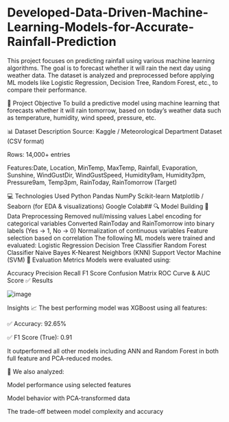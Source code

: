 # Developed-Data-Driven-Machine-Learning-Models-for-Accurate-Rainfall-Prediction
This project focuses on predicting rainfall using various machine learning algorithms. The goal is to forecast whether it will rain the next day using weather data. The dataset is analyzed and preprocessed before applying ML models like Logistic Regression, Decision Tree, Random Forest, etc., to compare their performance.

🎯 Project Objective
To build a predictive model using machine learning that forecasts whether it will rain tomorrow, based on today’s weather data such as temperature, humidity, wind speed, pressure, etc.

📊 Dataset Description
Source: Kaggle / Meteorological Department Dataset (CSV format)

Rows: 14,000+ entries

Features:Date, Location, MinTemp, MaxTemp, Rainfall, Evaporation, Sunshine, WindGustDir, WindGustSpeed, Humidity9am, Humidity3pm, Pressure9am, Temp3pm, RainToday, RainTomorrow (Target)

💻 Technologies Used
Python
Pandas
NumPy
Scikit-learn
Matplotlib / Seaborn (for EDA & visualizations)
Google Colab## 🔍 Model Building
🧹 Data Preprocessing
Removed null/missing values
Label encoding for categorical variables
Converted RainToday and RainTomorrow into binary labels (Yes → 1, No → 0)
Normalization of continuous variables
Feature selection based on correlation
The following ML models were trained and evaluated:
Logistic Regression
Decision Tree Classifier
Random Forest Classifier
Naive Bayes
K-Nearest Neighbors (KNN)
Support Vector Machine (SVM)
📏 Evaluation Metrics
Models were evaluated using:

Accuracy
Precision
Recall
F1 Score
Confusion Matrix
ROC Curve & AUC Score
✅ Results

![image](https://github.com/user-attachments/assets/7302906d-11ec-4df8-93ff-14c060063c26)


Insights
📈 The best performing model was XGBoost using all features:

✅ Accuracy: 92.65%

✅ F1 Score (True): 0.91

It outperformed all other models including ANN and Random Forest in both full feature and PCA-reduced modes.

📌 We also analyzed:

Model performance using selected features

Model behavior with PCA-transformed data

The trade-off between model complexity and accuracy
